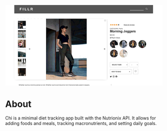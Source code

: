 <p align="center">
  <img src="https://github.com/codytjue/projectCatwalk/blob/master/fec1.gif?raw=true" />
</p>


#  About

Chi is a minimal diet tracking app built with the Nutrionix API. It allows for adding foods and meals, tracking macronutrients, and setting daily goals.
 

